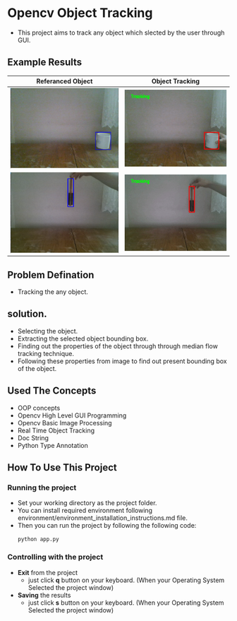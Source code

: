 # Opencv Object Tracking
- This project aims to track any object which slected by the user through GUI.

## Example Results
Referanced Object          |  Object Tracking
:-------------------------:|:-------------------------:
![ref_obj_1](data/results/ex-1/ref_obj_1.png)  |  ![ex_1_result](data/results/ex-1/exemple_1_result.gif)
![ref_obj_2](data/results/ex-2/ref_obj_2.png)  |  ![ex_2_result](data/results/ex-2/example_2_result.gif)

## Problem Defination
- Tracking the any object.

## solution.
- Selecting the object.
- Extracting the selected object bounding box.
- Finding out the properties of the object through through median flow tracking technique. 
- Following these properties from image to find out present bounding box of the object.

## Used The Concepts
- OOP concepts
- Opencv High Level GUI Programming
- Opencv Basic Image Processing
- Real Time Object Tracking
- Doc String
- Python Type Annotation

## How To Use This Project

### Running the project
- Set your working directory as the project folder.
- You can install required environment following environment/environment_installation_instructions.md file. 
- Then you can run the project by following the following code:
    ```
    python app.py

### Controlling with the project
- __Exit__ from the project
    - just click __q__ button on your keyboard. (When your Operating System Selected the project window)
- __Saving__ the results
    - just click __s__ button on your keyboard. (When your Operating System Selected the project window)
